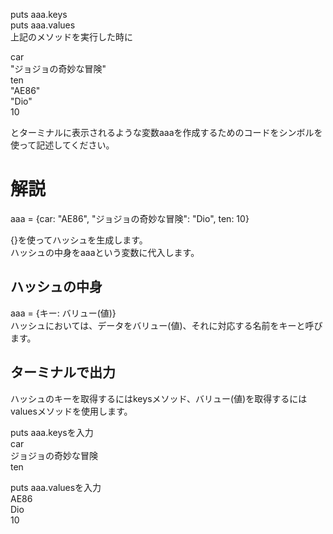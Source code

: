 puts aaa.keys  
puts aaa.values  
上記のメソッドを実行した時に  
  
  car  
  "ジョジョの奇妙な冒険"  
  ten  
  "AE86"  
  "Dio"  
  10  
  
とターミナルに表示されるような変数aaaを作成するためのコードをシンボルを使って記述してください。  
  
# 解説  
  
aaa = {car: "AE86", "ジョジョの奇妙な冒険": "Dio", ten: 10}
  
{}を使ってハッシュを生成します。  
ハッシュの中身をaaaという変数に代入します。  
  
## ハッシュの中身  
aaa = {キー: バリュー(値)}  
ハッシュにおいては、データをバリュー(値)、それに対応する名前をキーと呼びます。  
  
## ターミナルで出力  
ハッシュのキーを取得するにはkeysメソッド、バリュー(値)を取得するにはvaluesメソッドを使用します。  
  
puts aaa.keysを入力  
car  
ジョジョの奇妙な冒険  
ten  
  
puts aaa.valuesを入力  
AE86  
Dio  
10  

